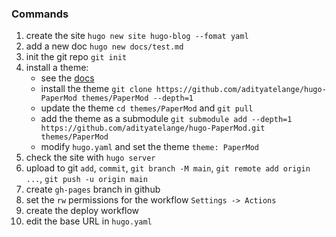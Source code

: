 ### Commands 

1. create the site `hugo new site hugo-blog --fomat yaml`
2. add a new doc `hugo new docs/test.md`
3. init the git repo `git init`
4. install a theme: 
   - see the [docs](https://github.com/adityatelange/hugo-PaperMod/wiki/Installation)
   - install the theme `git clone https://github.com/adityatelange/hugo-PaperMod themes/PaperMod --depth=1`
   - update the theme `cd themes/PaperMod` and `git pull`
   - add the theme as a submodule `git submodule add --depth=1 https://github.com/adityatelange/hugo-PaperMod.git themes/PaperMod`
   - modify `hugo.yaml` and set the theme `theme: PaperMod`
5. check the site with `hugo server`
6. upload to git `add`, `commit`, `git branch -M main`, `git remote add origin ...`, `git push -u origin main`
7. create `gh-pages` branch in github
8. set the `rw` permissions for the workflow `Settings -> Actions`
9. create the deploy workflow
10. edit the base URL in `hugo.yaml`